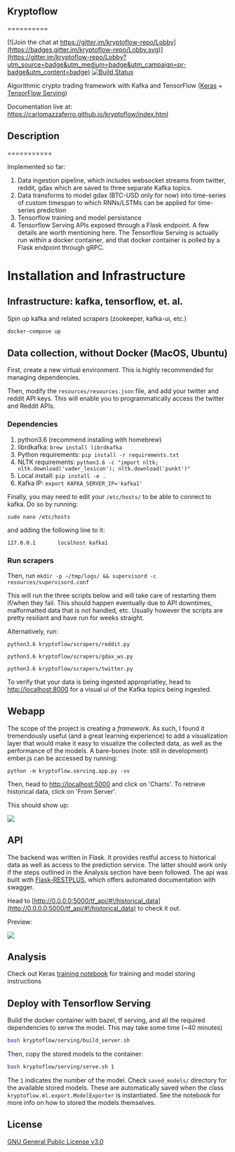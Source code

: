## Kryptoflow
==========

[![Join the chat at https://gitter.im/kryptoflow-repo/Lobby](https://badges.gitter.im/kryptoflow-repo/Lobby.svg)](https://gitter.im/kryptoflow-repo/Lobby?utm_source=badge&utm_medium=badge&utm_campaign=pr-badge&utm_content=badge)
[![Build Status](https://travis-ci.org/carlomazzaferro/kryptoflow.svg?branch=master)](https://travis-ci.org/carlomazzaferro/kryptoflow)


Algorithmic crypto trading framework with Kafka and TensorFlow ([Keras](https://keras.io/) + [TensorFlow Serving](https://www.tensorflow.org/serving/))

Documentation live at: https://carlomazzaferro.github.io/kryptoflow/index.html

## Description
===========

Implemented so far:

1. Data ingestion pipeline, which includes websocket streams from twitter, reddit, gdax which are saved to three separate Kafka topics.
2. Data transforms to model gdax (BTC-USD only for now) into time-series of custom timespan to which RNNs/LSTMs can be applied for time-series prediction
3. Tensorflow training and model persistance
4. Tensorflow Serving APIs exposed through a Flask endpoint. A few details are worth mentioning here. The Tensorflow Serving is actually run within a docker container, and that docker container is polled by a Flask endpoint through gRPC.

Installation and Infrastructure
===============================
## Infrastructure: kafka, tensorflow, et. al.

Spin up kafka and related scrapers (zookeeper, kafka-ui, etc.)

```bash
docker-compose up
```

## Data collection, without Docker (MacOS, Ubuntu)

First, create a new virtual environment. This is highly recommended for managing dependencies.

Then, modify the `resources/resources.json` file, and add your twitter and reddit API keys. This will enable you to programmatically access the twitter and Reddit APIs.

### Dependencies

1. python3.6 (recommend installing with homebrew)
2. librdkafka: `brew install librdkafka`
3. Python requirements: `pip install -r requirements.txt`
4. NLTK requirements: `python3.6 -c "import nltk; nltk.download('vader_lexicon'); nltk.download('punkt')"`
4. Local install: `pip install -e .`
5. Kafka IP: `export KAFKA_SERVER_IP='kafka1'`

Finally, you may need to edit your `/etc/hosts/` to be able to connect to kafka. Do so by running:

`sudo nano /etc/hosts`

and adding the following line to it:

`127.0.0.1       localhost kafka1`

### Run scrapers

Then, run `mkdir -p ~/tmp/logs/ && supervisord -c resources/supervisord.conf`

This will run the three scripts below and will take care of restarting them if/when they fail. This should happen eventually due to API downtimes, malformatted data that is not handled, etc. Usually however the scripts are pretty resiliant and have run for weeks straight.

Alternatively, run:

`python3.6 kryptoflow/scrapers/reddit.py`

`python3.6 kryptoflow/scrapers/gdax_ws.py`

`python3.6 kryptoflow/scrapers/twitter.py`

To verify that your data is being ingested appropriatley, head to [http://localhost:8000](http://localhost:8000) for a visual ui of the Kafka
topics being ingested.

## Webapp

The scope of the project is creating a _framework_. As such, I found it tremendously useful (and a great learning
experience) to add a visualization layer that would make it easy to visualize the collected data, as well as 
the performance of the models. A bare-bones (note: still in development) ember.js can be accessed by running:

`python -m kryptoflow.serving.app.py -vv`

Then, head to  [http://localhost:5000](http://0.0.0.0:5000) and click on 'Charts'. To retrieve historical
data, click on 'From Server'.

This should show up: 

![](resources/frontend.png)


## API

The backend was written in Flask. It provides restful access to historical data as well as access to the prediction
service. The latter should work only if the steps outlined in the Analysis section have been followed. The api was 
built with [Flask-RESTPLUS](http://flask-restplus.readthedocs.io/en/stable/), which offers automated documentation
with swagger. 

Head to [http://0.0.0.0:5000/tf_api/#!/historical_data](http://0.0.0.0:5000/tf_api/#!/historical_data) to check it out. 

Preview:

![](resources/api.png)

##  Analysis
Check out Keras [training notebook](https://github.com/carlomazzaferro/kryptoflow/blob/master/keras_training.ipynb)
for training and model storing instructions

## Deploy with Tensorflow Serving

Build the docker container with bazel, tf serving, and all the required dependencies to
serve the model. This may take some time (~40 minutes)

```bash
bash kryptoflow/serving/build_server.sh
```

Then, copy the stored models to the container:

```bash
bash kryptoflow/serving/serve.sh 1
```

The `1` indicates the number of the model. Check `saved_models/` directory for the available
stored models. These are automatically saved when the class `kryptoflow.ml.export.ModelExporter` is
instantiated. See the notebook for more info on how to stored the models themselves.


## License

[GNU General Public License v3.0](https://choosealicense.com/licenses/gpl-3.0/)


